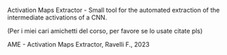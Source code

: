 Activation Maps Extractor - Small tool for the automated extraction of the intermediate activations of a CNN.

(Per i miei cari amichetti del corso, per favore se lo usate citate pls)

AME - Activation Maps Extractor, Ravelli F., 2023
